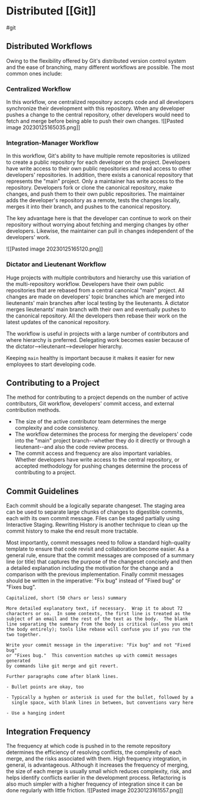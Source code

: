 # Distributed [[Git]]
#git 

## Distributed Workflows
Owing to the flexibility offered by Git's distributed version control system and the ease of branching, many different workflows are possible. The most common ones include:

### Centralized Workflow
In this workflow, one centralized repository accepts code and all developers synchronize their development with this repository. When any developer pushes a change to the central repository, other developers would need to fetch and merge before being able to push their own changes.
![[Pasted image 20230125165035.png]]

### Integration-Manager Workflow
In this workflow, Git's ability to have multiple remote repositories is utilized to create a public repository for each developer on the project. Developers have write access to their own public repositories and read access to other developers' repositories. In addition, there exists a canonical repository that represents the "main" project. Only a maintainer has write access to the repository. Developers fork or clone the canonical repository, make changes, and push them to their own public repositories. The maintainer adds the developer's repository as a remote, tests the changes locally, merges it into their branch, and pushes to the canonical repository. 

The key advantage here is that the developer can continue to work on their repository without worrying about fetching and merging changes by other developers. Likewise, the maintainer can pull in changes independent of the developers' work. 

![[Pasted image 20230125165120.png]]

### Dictator and Lieutenant Workflow
Huge projects with multiple contributors and hierarchy use this variation of the multi-repository workflow. Developers have their own public repositories that are rebased from a central canonical "main" project. All changes are made on developers' topic branches which are merged into lieutenants' main branches after local testing by the lieutenants. A dictator merges lieutenants' main branch with their own and eventually pushes to the canonical repository. All the developers then rebase their work on the latest updates of the canonical repository. 

The workflow is useful in projects with a large number of contributors and where hierarchy is preferred. Delegating work becomes easier because of the dictator-->lieutenant-->developer hierarchy.



Keeping `main` healthy is important because it makes it easier for new employees to start developing code.

## Contributing to a Project
The method for contributing to a project depends on the number of active contributors, Git workflow, developers' commit access, and external contribution methods.
- The size of the active contributor team determines the merge complexity and code consistency.
- The workflow determines the process for merging the developers' code into the "main" project branch--whether they do it directly or through a lieutenant--and also the code review process.
- The commit access and frequency are also important variables. Whether developers have write access to the central repository, or accepted methodology for pushing changes determine the process of contributing to a project.

## Commit Guidelines
Each commit should be a logically separate changeset. The staging area can be used to separate large chunks of changes to digestible commits, each with its own commit message. Files can be staged partially using Interactive Staging. Rewriting History is another technique to clean up the commit history to make the end result more tractable.

Most importantly, commit messages need to follow a standard high-quality template to ensure that code revisit and collaboration become easier. As a general rule, ensure that the commit messages are composed of a summary line (or title) that captures the purpose of the changeset concisely and then a detailed explanation including the motivation for the change and a comparison with the previous implementation. Finally commit messages should be written in the imperative: "Fix bug" instead of "Fixed bug" or "Fixes bug".

```text
Capitalized, short (50 chars or less) summary

More detailed explanatory text, if necessary.  Wrap it to about 72
characters or so.  In some contexts, the first line is treated as the
subject of an email and the rest of the text as the body.  The blank
line separating the summary from the body is critical (unless you omit
the body entirely); tools like rebase will confuse you if you run the
two together.

Write your commit message in the imperative: "Fix bug" and not "Fixed bug"
or "Fixes bug."  This convention matches up with commit messages generated
by commands like git merge and git revert.

Further paragraphs come after blank lines.

- Bullet points are okay, too

- Typically a hyphen or asterisk is used for the bullet, followed by a
  single space, with blank lines in between, but conventions vary here

- Use a hanging indent
```
## Integration Frequency
The frequency at which code is pushed in to the remote repository determines the efficiency of resolving conflicts, the complexity of each merge, and the risks associated with them. High frequency integration, in general, is advantageous. Although it increases the frequency of merging, the size of each merge is usually small which reduces complexity, risk, and helps identify conflicts earlier in the development process. Refactoring is also much simpler with a higher frequency of integration since it can be done regularly with little friction. 
![[Pasted image 20230123161557.png]]
